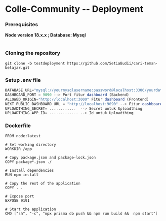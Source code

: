 # Colle-Community -- Deployment
### Prerequisites
**Node version 18.x.x ; Database: Mysql**
<br><br>
### Cloning the repository

```shell
git clone -b testdeployment https://github.com/SetiaBudii/cari-teman-belajar.git
```

### Setup .env file


```js
DATABASE_URL="mysql://yourmysqlusername:password@localhost:3306/yourdatabasename"
DASHBOARD_PORT = 9090 --> Port fitur dashboard (Backend)
ALLOWED_ORIGIN="http://localhost:3000" Fitur dashboard (Frontend)
NEXT_PUBLIC_DASHBOARD_URL = "http://localhost:9090" --> Fitur dashboard (Backend)
UPLOADTHING_SECRET= ............  --> Secret untuk Uploadthing
UPLOADTHING_APP_ID= ............. --> Id untuk Uploadthing
```

### Dockerfile

```shell
FROM node:latest

# Set working directory
WORKDIR /app

# Copy package.json and package-lock.json
COPY package*.json ./

# Install dependencies
RUN npm install

# Copy the rest of the application
COPY . .

# Expose port
EXPOSE 9191

# Start the application
CMD ["sh", "-c", "npx prisma db push && npm run build &&  npm start"]
```

